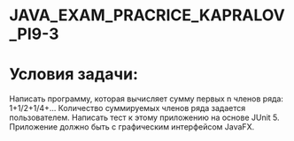 # JAVA_EXAM_PRACRICE_KAPRALOV_PI9-3
# Условия задачи:

Написать программу, которая вычисляет сумму первых n членов ряда:
1+1/2+1/4+… Количество суммируемых членов ряда задается пользователем.
Написать тест к этому приложению на основе JUnit 5. Приложение должно
быть с графическим интерфейсом JavaFX.

